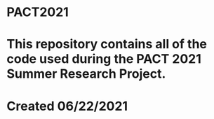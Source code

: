 # PACT2021
# This repository contains all of the code used during the PACT 2021 Summer Research Project.
# Created 06/22/2021
